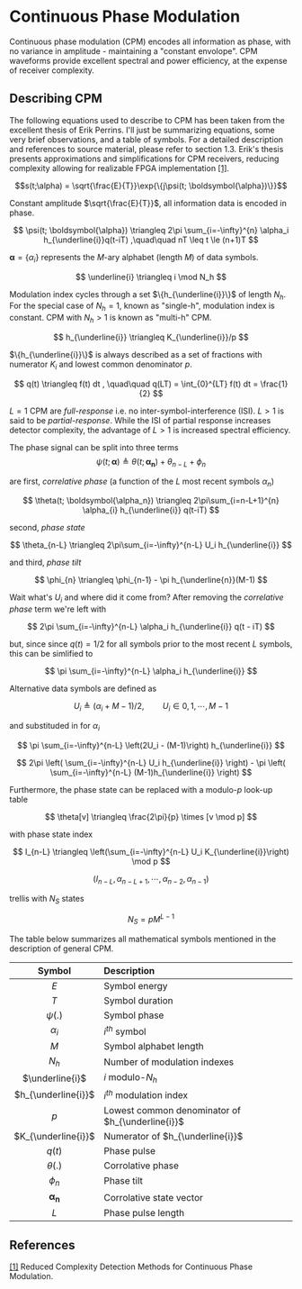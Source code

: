 # Continuous Phase Modulation

Continuous phase modulation (CPM) encodes all information as phase, with no variance in amplitude - maintaining a "constant envolope".
CPM waveforms provide excellent spectral and power efficiency, at the expense of receiver complexity.

## Describing CPM

The following equations used to describe to CPM has been taken from the excellent thesis of Erik Perrins.
I'll just be summarizing equations, some very brief observations, and a table of symbols.
For a detailed description and references to source material, please refer to section 1.3.
Erik's thesis presents approximations and simplifications for CPM receivers, reducing complexity allowing for realizable FPGA implementation [[1]][reduced-cpm].


$$s(t;\alpha) = \sqrt{\frac{E}{T}}\exp{\{j\psi(t; \boldsymbol{\alpha})\}}$$

Constant amplitude $\sqrt{\frac{E}{T}}$, all information data is encoded in phase.

$$
\psi(t; \boldsymbol{\alpha}) \triangleq 
2\pi \sum_{i=-\infty}^{n} \alpha_i h_{\underline{i}}q(t-iT)
,\quad\quad
nT \leq t \le (n+1)T
$$

$\boldsymbol{\alpha}=\{\alpha_i\}$ represents the $M$-ary alphabet (length $M$) of data symbols.

$$
\underline{i} \triangleq i \mod N_h
$$

Modulation index cycles through a set $\{h_{\underline{i}}\}$ of length $N_h$.
For the special case of $N_h=1$, known as "single-h", modulation index is constant.
CPM with $N_h \gt 1$ is known as "multi-h" CPM.

$$
h_{\underline{i}} \triangleq K_{\underline{i}}/p
$$

$\{h_{\underline{i}}\}$ is always described as a set of fractions with numerator $K_i$ and lowest common denominator $p$.

$$
q(t) \triangleq f(t) dt
, \quad\quad
q(LT) = \int_{0}^{LT} f(t) dt = \frac{1}{2}
$$

$L=1$ CPM are _full-response_ i.e. no inter-symbol-interference (ISI).
$L>1$ is said to be _partial-response_.
While the ISI of partial response increases detector complexity, the advantage of $L>1$ is increased spectral efficiency.


The phase signal can be split into three terms
$$
\psi(t; \boldsymbol{\alpha}) \triangleq 
\theta(t; \boldsymbol{\alpha_n}) + \theta_{n-L} + \phi_{n}
$$

are first, _correlative phase_ (a function of the $L$ most recent symbols $\alpha_n$)

$$
\theta(t; \boldsymbol{\alpha_n}) \triangleq 
2\pi\sum_{i=n-L+1}^{n} \alpha_{i} h_{\underline{i}} q(t-iT)
$$

second, _phase state_

$$
\theta_{n-L} \triangleq 2\pi\sum_{i=-\infty}^{n-L} U_i h_{\underline{i}}
$$

and third, _phase tilt_

$$
\phi_{n} \triangleq \phi_{n-1} - \pi h_{\underline{n}}(M-1)
$$

Wait what's $U_i$ and where did it come from?  After removing the _correlative phase_ term we're left with 

$$
2\pi \sum_{i=-\infty}^{n-L} \alpha_i h_{\underline{i}} q(t - iT)
$$

but, since since $q(t)=1/2$ for all symbols prior to the most recent $L$ symbols, this can be simlified to 

$$
\pi \sum_{i=-\infty}^{n-L} \alpha_i h_{\underline{i}}
$$

Alternative data symbols are defined as 

$$
U_i \triangleq (\alpha_i + M - 1) / 2
,\quad\quad
U_i \in {0, 1, \cdots, M-1}
$$

and substituded in for $\alpha_i$

$$
\pi \sum_{i=-\infty}^{n-L} \left(2U_i - (M-1)\right) h_{\underline{i}}
$$


$$
2\pi \left( \sum_{i=-\infty}^{n-L} U_i h_{\underline{i}} \right) - 
\pi \left( \sum_{i=-\infty}^{n-L}  (M-1)h_{\underline{i}} \right)
$$


Furthermore, the phase state can be replaced with a modulo-$p$ look-up table

$$
\theta[v] \triangleq \frac{2\pi}{p} \times [v  \mod p]
$$

with phase state index

$$
I_{n-L} \triangleq
\left(\sum_{i=-\infty}^{n-L} U_i K_{\underline{i}}\right)  \mod p
$$


$$(I_{n-L}, \alpha_{n-L+1}, \cdots , \alpha_{n-2}, \alpha_{n-1})$$

trellis with $N_S$ states

$$N_S = pM^{L-1}$$

The table below summarizes all mathematical symbols mentioned in the description of general CPM.

| Symbol                  | Description       |
| :--:                    | :---------------- |
| $E$                     | Symbol energy     |
| $T$                     | Symbol duration   |
| $\psi(.)$               | Symbol phase      |
| $\alpha_i$              | $i^{th}$ symbol   |
| $M$                     | Symbol alphabet length |
| $N_h$                   | Number of modulation indexes |
| $\underline{i}$         | $i$ modulo-$N_h$  |
| $h_{\underline{i}}$     | $i^{th}$ modulation index |
| $p$                     | Lowest common denominator of $h_{\underline{i}}$ |
| $K_{\underline{i}}$     | Numerator of $h_{\underline{i}}$ |
| $q(t)$                  | Phase pulse       |
| $\theta(.)$             | Corrolative phase |
| $\phi_n$                | Phase tilt |
| $\boldsymbol{\alpha_n}$ | Corrolative state vector |
| $L$                     | Phase pulse length |

## References

[[1]][reduced-cpm]
Reduced Complexity Detection Methods for Continuous Phase Modulation.

[reduced-cpm]: https://scholarsarchive.byu.edu/cgi/viewcontent.cgi?article=1619&context=etd
